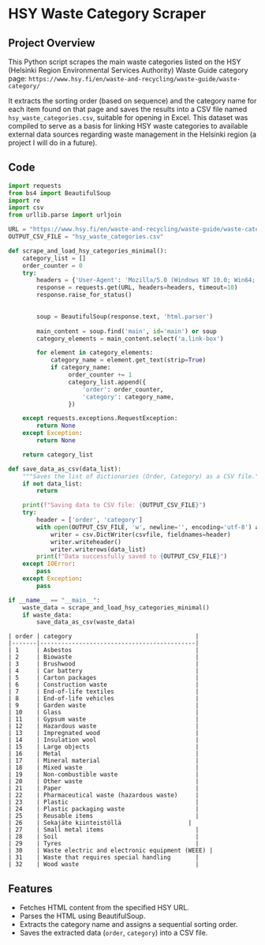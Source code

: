 # HSY Waste Category Scraper

## Project Overview

This Python script scrapes the main waste categories listed on the HSY (Helsinki Region Environmental Services Authority) Waste Guide category page: 
`https://www.hsy.fi/en/waste-and-recycling/waste-guide/waste-category/`

It extracts the sorting order (based on sequence) and the category name for each item found on that page and saves the results into a CSV file named `hsy_waste_categories.csv`, suitable for opening in Excel. This dataset was compiled to serve as a basis for linking HSY waste categories to available external data sources regarding waste management in the Helsinki region (a project I will do in a future).

## Code
```python
import requests
from bs4 import BeautifulSoup
import re 
import csv 
from urllib.parse import urljoin 

URL = "https://www.hsy.fi/en/waste-and-recycling/waste-guide/waste-category/"
OUTPUT_CSV_FILE = "hsy_waste_categories.csv"

def scrape_and_load_hsy_categories_minimal():
    category_list = [] 
    order_counter = 0 
    try:
        headers = {'User-Agent': 'Mozilla/5.0 (Windows NT 10.0; Win64; x64) AppleWebKit/537.36 (KHTML, like Gecko) Chrome/58.0.3029.110 Safari/537.3'}
        response = requests.get(URL, headers=headers, timeout=10)
        response.raise_for_status() 
        

        soup = BeautifulSoup(response.text, 'html.parser')
        
        main_content = soup.find('main', id='main') or soup 
        category_elements = main_content.select('a.link-box') 

        for element in category_elements:
            category_name = element.get_text(strip=True)
            if category_name:
                 order_counter += 1
                 category_list.append({
                     'order': order_counter,          
                     'category': category_name,    
                 })

    except requests.exceptions.RequestException:
        return None
    except Exception:
        return None

    return category_list

def save_data_as_csv(data_list):
    """Saves the list of dictionaries (Order, Category) as a CSV file."""
    if not data_list: 
        return 

    print(f"Saving data to CSV file: {OUTPUT_CSV_FILE}") 
    try:
        header = ['order', 'category'] 
        with open(OUTPUT_CSV_FILE, 'w', newline='', encoding='utf-8') as csvfile:
            writer = csv.DictWriter(csvfile, fieldnames=header)
            writer.writeheader()
            writer.writerows(data_list) 
        print(f"Data successfully saved to {OUTPUT_CSV_FILE}") 
    except IOError:
        pass
    except Exception:
        pass

if __name__ == "__main__":
    waste_data = scrape_and_load_hsy_categories_minimal()
    if waste_data: 
        save_data_as_csv(waste_data)
```

```
| order | category                                   |
|-------|--------------------------------------------|
| 1     | Asbestos                                   |
| 2     | Biowaste                                   |
| 3     | Brushwood                                  |
| 4     | Car battery                                |
| 5     | Carton packages                            |
| 6     | Construction waste                         |
| 7     | End-of-life textiles                       |
| 8     | End-of-life vehicles                       |
| 9     | Garden waste                               |
| 10    | Glass                                      |
| 11    | Gypsum waste                               |
| 12    | Hazardous waste                            |
| 13    | Impregnated wood                           |
| 14    | Insulation wool                            |
| 15    | Large objects                              |
| 16    | Metal                                      |
| 17    | Mineral material                           |
| 18    | Mixed waste                                |
| 19    | Non-combustible waste                      |
| 20    | Other waste                                |
| 21    | Paper                                      |
| 22    | Pharmaceutical waste (hazardous waste)     |
| 23    | Plastic                                    |
| 24    | Plastic packaging waste                    |
| 25    | Reusable items                             |
| 26    | Sekajäte kiinteistöllä                   |
| 27    | Small metal items                          |
| 28    | Soil                                       |
| 29    | Tyres                                      |
| 30    | Waste electric and electronic equipment (WEEE) |
| 31    | Waste that requires special handling       |
| 32    | Wood waste                                 |
```

## Features

* Fetches HTML content from the specified HSY URL.
* Parses the HTML using BeautifulSoup.
* Extracts the category name and assigns a sequential sorting order.
* Saves the extracted data (`order`, `category`) into a CSV file.

